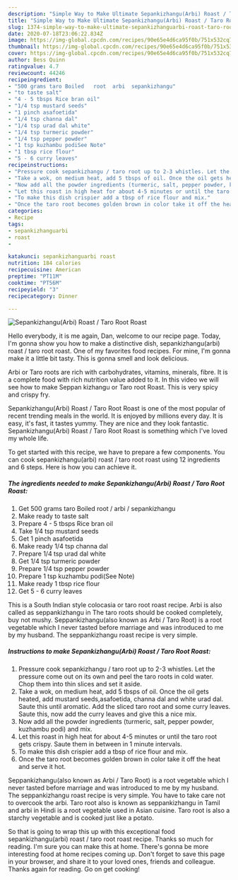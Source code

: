 ```yaml
---
description: "Simple Way to Make Ultimate Sepankizhangu(Arbi) Roast / Taro Root Roast"
title: "Simple Way to Make Ultimate Sepankizhangu(Arbi) Roast / Taro Root Roast"
slug: 1374-simple-way-to-make-ultimate-sepankizhanguarbi-roast-taro-root-roast
date: 2020-07-18T23:06:22.834Z
image: https://img-global.cpcdn.com/recipes/90e65e4d6ca95f0b/751x532cq70/sepankizhanguarbi-roast-taro-root-roast-recipe-main-photo.jpg
thumbnail: https://img-global.cpcdn.com/recipes/90e65e4d6ca95f0b/751x532cq70/sepankizhanguarbi-roast-taro-root-roast-recipe-main-photo.jpg
cover: https://img-global.cpcdn.com/recipes/90e65e4d6ca95f0b/751x532cq70/sepankizhanguarbi-roast-taro-root-roast-recipe-main-photo.jpg
author: Bess Quinn
ratingvalue: 4.7
reviewcount: 44246
recipeingredient:
- "500 grams taro Boiled   root  arbi  sepankizhangu"
- "to taste salt"
- "4 - 5 tbsps Rice bran oil"
- "1/4 tsp mustard seeds"
- "1 pinch asafoetida"
- "1/4 tsp channa dal"
- "1/4 tsp urad dal white"
- "1/4 tsp turmeric powder"
- "1/4 tsp pepper powder"
- "1 tsp kuzhambu podiSee Note"
- "1 tbsp rice flour"
- "5 - 6 curry leaves"
recipeinstructions:
- "Pressure cook sepankizhangu / taro root up to 2-3 whistles. Let the pressure come out on its own and peel the taro roots in cold water. Chop them into thin slices and set it aside."
- "Take a wok, on medium heat, add 5 tbsps of oil. Once the oil gets heated, add mustard seeds,asafoetida, channa dal and white urad dal. Saute this until aromatic. Add the sliced taro root and some curry leaves. Saute this, now add the curry leaves and give this a nice mix."
- "Now add all the powder ingredients (turmeric, salt, pepper powder, kuzhambu podi) and mix."
- "Let this roast in high heat for about 4-5 minutes or until the taro root gets crispy. Saute them in between in 1 minute intervals."
- "To make this dish crispier add a tbsp of rice flour and mix."
- "Once the taro root becomes golden brown in color take it off the heat and serve it hot."
categories:
- Recipe
tags:
- sepankizhanguarbi
- roast
- 

katakunci: sepankizhanguarbi roast  
nutrition: 184 calories
recipecuisine: American
preptime: "PT11M"
cooktime: "PT56M"
recipeyield: "3"
recipecategory: Dinner

---
```



![Sepankizhangu(Arbi) Roast / Taro Root Roast](https://img-global.cpcdn.com/recipes/90e65e4d6ca95f0b/751x532cq70/sepankizhanguarbi-roast-taro-root-roast-recipe-main-photo.jpg)

Hello everybody, it is me again, Dan, welcome to our recipe page. Today, I'm gonna show you how to make a distinctive dish, sepankizhangu(arbi) roast / taro root roast. One of my favorites food recipes. For mine, I'm gonna make it a little bit tasty. This is gonna smell and look delicious.

Arbi or Taro roots are rich with carbohydrates, vitamins, minerals, fibre. It is a complete food with rich nutrition value added to it. In this video we will see how to make Seppan kizhangu or Taro root Roast. This is very spicy and crispy fry.

Sepankizhangu(Arbi) Roast / Taro Root Roast is one of the most popular of recent trending meals in the world. It is enjoyed by millions every day. It is easy, it's fast, it tastes yummy. They are nice and they look fantastic. Sepankizhangu(Arbi) Roast / Taro Root Roast is something which I've loved my whole life.


To get started with this recipe, we have to prepare a few components. You can cook sepankizhangu(arbi) roast / taro root roast using 12 ingredients and 6 steps. Here is how you can achieve it.

<!--inarticleads1-->

##### The ingredients needed to make Sepankizhangu(Arbi) Roast / Taro Root Roast:

1. Get 500 grams taro Boiled   root / arbi / sepankizhangu
1. Make ready to taste salt
1. Prepare 4 - 5 tbsps Rice bran oil
1. Take 1/4 tsp mustard seeds
1. Get 1 pinch asafoetida
1. Make ready 1/4 tsp channa dal
1. Prepare 1/4 tsp urad dal white
1. Get 1/4 tsp turmeric powder
1. Prepare 1/4 tsp pepper powder
1. Prepare 1 tsp kuzhambu podi(See Note)
1. Make ready 1 tbsp rice flour
1. Get 5 - 6 curry leaves


This is a South Indian style colocasia or taro root roast recipe. Arbi is also called as seppankizhangu in The taro roots should be cooked completely, buy not mushy. Seppankizhangu(also known as Arbi / Taro Root) is a root vegetable which I never tasted before marriage and was introduced to me by my husband. The seppankizhangu roast recipe is very simple. 

<!--inarticleads2-->

##### Instructions to make Sepankizhangu(Arbi) Roast / Taro Root Roast:

1. Pressure cook sepankizhangu / taro root up to 2-3 whistles. Let the pressure come out on its own and peel the taro roots in cold water. Chop them into thin slices and set it aside.
1. Take a wok, on medium heat, add 5 tbsps of oil. Once the oil gets heated, add mustard seeds,asafoetida, channa dal and white urad dal. Saute this until aromatic. Add the sliced taro root and some curry leaves. Saute this, now add the curry leaves and give this a nice mix.
1. Now add all the powder ingredients (turmeric, salt, pepper powder, kuzhambu podi) and mix.
1. Let this roast in high heat for about 4-5 minutes or until the taro root gets crispy. Saute them in between in 1 minute intervals.
1. To make this dish crispier add a tbsp of rice flour and mix.
1. Once the taro root becomes golden brown in color take it off the heat and serve it hot.


Seppankizhangu(also known as Arbi / Taro Root) is a root vegetable which I never tasted before marriage and was introduced to me by my husband. The seppankizhangu roast recipe is very simple. You have to take care not to overcook the arbi. Taro root also is known as seppankizhangu in Tamil and arbi in Hindi is a root vegetable used in Asian cuisine. Taro root is also a starchy vegetable and is cooked just like a potato. 

So that is going to wrap this up with this exceptional food sepankizhangu(arbi) roast / taro root roast recipe. Thanks so much for reading. I'm sure you can make this at home. There's gonna be more interesting food at home recipes coming up. Don't forget to save this page in your browser, and share it to your loved ones, friends and colleague. Thanks again for reading. Go on get cooking!
